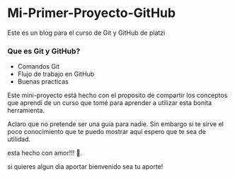 # Mi-Primer-Proyecto-GitHub
Este es un blog para el curso de Git y GitHub de platzi

### Que es Git y GitHub?
* Comandos Git
* Flujo de trabajo en GitHub
* Buenas practicas

Este mini-proyecto está hecho con el proposito de compartir los conceptos que aprendí 
de un curso que tomé para aprender a utilizar esta bonita herramienta.

Aclaro que no pretende ser una guia para nadie.
Sin embargo si te sirve el poco conocimiento que te puedo mostrar aquí espero que te sea de utilidad.

esta hecho con amor!!! 💚.

si quieres algun dia aportar bienvenido sea tu aporte!
